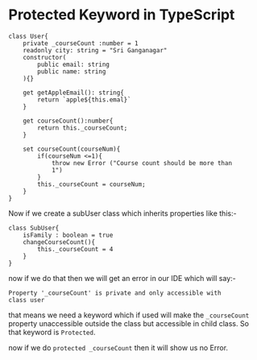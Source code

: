 # Protected Keyword in TypeScript


    class User{
        private _courseCount :number = 1
        readonly city: string = "Sri Ganganagar"
        constructor(
            public email: string
            public name: string
        ){}

        get getAppleEmail(): string{
            return `apple${this.emal}`
        }

        get courseCount():number{
            return this._courseCount;
        }

        set courseCount(courseNum){
            if(courseNum <=1){
                throw new Error ("Course count should be more than 
                1")
            }
            this._courseCount = courseNum;
        }
    }

Now if we create a subUser class which inherits properties like this:-

    class SubUser{
        isFamily : boolean = true
        changeCourseCount(){
            this._courseCount = 4
        }
    }

now if we do that then we will get an error in our IDE which will say:-  

    Property '_courseCount' is private and only accessible with    
    class user

that means we need a keyword which if used will make the `_courseCount` property unaccessible outside the class but accessible in child class. So that keyword is `Protected`.

now if we do `protected _courseCount` then it will show us no Error.